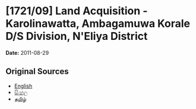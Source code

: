 # [1721/09] Land Acquisition - Karolinawatta, Ambagamuwa Korale D/S Division, N'Eliya District

**Date:** 2011-08-29

## Original Sources

- [English](https://documents.gov.lk/view/extra-gazettes/2011/8/1721-09_E.pdf)
- [සිංහල](https://documents.gov.lk/view/extra-gazettes/2011/8/1721-09_S.pdf)
- [தமிழ்](https://documents.gov.lk/view/extra-gazettes/2011/8/1721-09_T.pdf)
